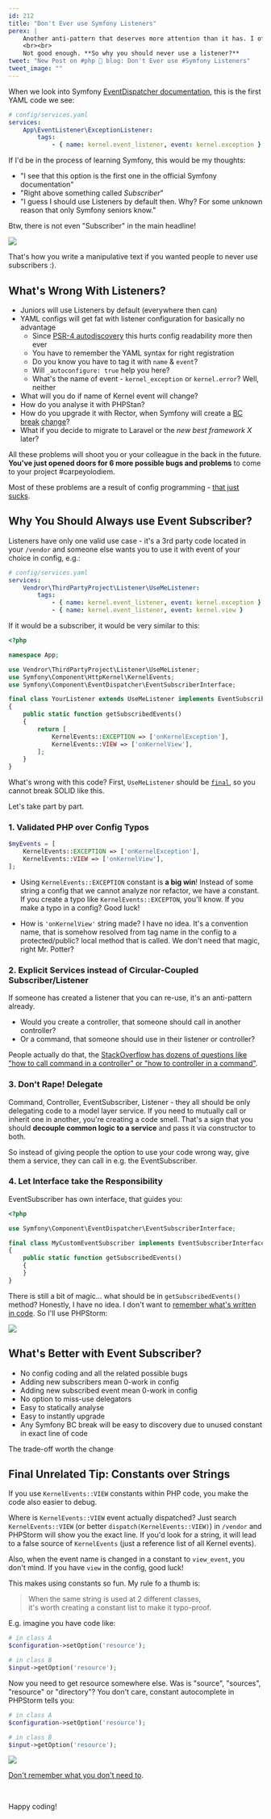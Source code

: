```yaml
---
id: 212
title: "Don't Ever use Symfony Listeners"
perex: |
    Another anti-pattern that deserves more attention than it has. I often see this in Symfony projects I consult and when I ask the dev *why* did he or she choose listener over subscriber, they don't really know - "it was in the Symfony documentation, you can read it there".
    <br><br>
    Not good enough. **So why you should never use a listener?**
tweet: "New Post on #php 🐘 blog: Don't Ever use #Symfony Listeners"
tweet_image: ""
---
```


When we look into Symfony [EventDispatcher documentation](https://symfony.com/doc/current/event_dispatcher.html), this is the first YAML code we see:

```yaml
# config/services.yaml
services:
    App\EventListener\ExceptionListener:
        tags:
            - { name: kernel.event_listener, event: kernel.exception }
```

If I'd be in the process of learning Symfony, this would be my thoughts:
 
- "I see that this option is the first one in the official Symfony documentation"
- "Right above something called *Subscriber*"
- "I guess I should use Listeners by default then. Why? For some unknown reason that only Symfony seniors know."

Btw, there is not even "Subscriber" in the main headline!

<img src="/assets/images/posts/2019/sub/listen_first.png" class="img-thumbnail">

That's how you write a manipulative text if you wanted people to never use subscribers :).

## What's Wrong With Listeners?

- Juniors will use Listeners by default (everywhere then can) <em class="fas fa-fw fa-lg fa-times text-danger"></em>
- YAML configs will get fat with listener configuration for basically no advantage <em class="fas fa-fw fa-lg fa-times text-danger"></em>
    - Since [PSR-4 autodiscovery](/blog/2018/12/27/how-to-convert-all-your-symfony-service-configs-to-autodiscovery/) this hurts config readability more then ever 
    - You have to remember the YAML syntax for right registration   
    - Do you know you have to tag it with `name` & `event`?
    - Will `_autoconfigure: true` help you here?    
    - What's the name of event - `kernel_exception` or `kernel.error`? Well, neither
- What will you do if name of Kernel event will change? <em class="fas fa-fw fa-lg fa-times text-danger"></em>
- How do you analyse it with PHPStan? <em class="fas fa-fw fa-lg fa-times text-danger"></em>
- How do you upgrade it with Rector, when Symfony will create a [BC break](https://symfony.com/blog/new-in-symfony-4-3-simpler-event-dispatching) [change](https://pehapkari.cz/blog/2017/07/12/the-bulletproof-event-naming-for-symfony-event-dispatcher/)? <em class="fas fa-fw fa-lg fa-times text-danger"></em>
- What if you decide to migrate to Laravel or the *new best framework X* later? <em class="fas fa-fw fa-lg fa-times text-danger"></em>

All these problems will shoot you or your colleague in the back in the future. **You've just opened doors for 6 more possible bugs and problems** to come to your project #carpeyolodiem. 

Most of these problems are a result of config programming - [that just sucks](/blog/2019/02/14/why-config-coding-sucks/).

## Why You Should Always use Event Subscriber?

Listeners have only one valid use case - it's a 3rd party code located in your `/vendor` and someone else wants you to use it with event of your choice in config, e.g.:

```yaml
# config/services.yaml
services:
    Vendror\ThirdPartyProject\Listener\UseMeListener:
        tags:
            - { name: kernel.event_listener, event: kernel.exception }
            - { name: kernel.event_listener, event: kernel.view }
```

If it would be a subscriber, it would be very similar to this:

```php
<?php

namespace App;

use Vendror\ThirdPartyProject\Listener\UseMeListener;
use Symfony\Component\HttpKernel\KernelEvents;
use Symfony\Component\EventDispatcher\EventSubscriberInterface;

final class YourListener extends UseMeListener implements EventSubscriberInterface
{
    public static function getSubscribedEvents()
    {
        return [
            KernelEvents::EXCEPTION => ['onKernelException'],
            KernelEvents::VIEW => ['onKernelView'],
        ];
    }
}
```

What's wrong with this code? First, `UseMeListener` should be [`final`](/blog/2019/01/24/how-to-kill-parents/), so you cannot break SOLID like this.

Let's take part by part.

### 1. Validated PHP over Config Typos

```php
$myEvents = [
    KernelEvents::EXCEPTION => ['onKernelException'],
    KernelEvents::VIEW => ['onKernelView'],
];
```

- Using `KernelEvents::EXCEPTION` constant is **a big win**! Instead of some string a config that we cannot analyze nor refactor, we have a constant. If you create a typo like `KernelEvents::EXCEPTON`, you'll know. If you make a typo in a config? Good luck! 

- How is `'onKernelView'` string made? I have no idea. It's a convention name, that is somehow resolved from tag name in the config to a protected/public? local method that is called. We don't need that magic, right Mr. Potter?

### 2. Explicit Services instead of Circular-Coupled Subscriber/Listener

If someone has created a listener that you can re-use, it's an anti-pattern already. 

- Would you create a controller, that someone should call in another controller? 
- Or a command, that someone should use in their listener or controller? 

People actually do that, the [StackOverflow has dozens of questions like "how to call command in a controller" or "how to controller in a command"](https://stackoverflow.com/questions/31512200/calling-action-from-command). 

### 3. Don't Rape! Delegate

Command, Controller, EventSubscriber, Listener - they all should be only delegating code to a model layer service. If you need to mutually call or inherit one in another, you're creating a code smell. That's a sign that you should **decouple common logic to a service** and pass it via constructor to both.

So instead of giving people the option to use your code wrong way, give them a service, they can call in e.g. the EventSubscriber.   

### 4. Let Interface take the Responsibility

EventSubscriber has own interface, that guides you:

```php
<?php

use Symfony\Component\EventDispatcher\EventSubscriberInterface;

final class MyCustomEventSubscriber implements EventSubscriberInterface
{
    public static function getSubscribedEvents()
    {
    }
}
```

There is still a bit of magic... what should be in `getSubscribedEvents()` method? Honestly, I have no idea. I don't want to [remember what's written in code](/blog/2018/08/27/why-and-how-to-avoid-the-memory-lock/). So I'll use PHPStorm:

<img src="/assets/images/posts/2019/sub/event_names.gif" class="img-thumbnail">

## What's Better with Event Subscriber?

- No config coding and all the related possible bugs <em class="fas fa-fw fa-lg fa-check text-success"></em>
- Adding new subscribers mean 0-work in config
- Adding new subscribed event mean 0-work in config
- No option to miss-use delegators <em class="fas fa-fw fa-lg fa-check text-success"></em>
- Easy to statically analyse <em class="fas fa-fw fa-lg fa-check text-success"></em>
- Easy to instantly upgrade <em class="fas fa-fw fa-lg fa-check text-success"></em>
- Any Symfony BC break will be easy to discovery due to unused constant in exact line of code <em class="fas fa-fw fa-lg fa-check text-success"></em>

The trade-off worth the change 

## Final Unrelated Tip: Constants over Strings

If you use `KernelEvents::VIEW` constants within PHP code, you make the code also easier to debug.
  
Where is `KernelEvents::VIEW` event actually dispatched? Just search `KernelEvents::VIEW` (or better `dispatch(KernelEvents::VIEW)`) in `/vendor` and PHPStorm will show you the exact line. If you'd look for a string, it will lead to a false source of `KernelEvents` (just a reference list of all Kernel events).

Also, when the event name is changed in a constant to `view_event`, you don't mind. If you have `view` in the config, good luck!

This makes using constants so fun. My rule fo a thumb is:

<blockquote class="blockquote text-center mb-4 mt-4">
    When the same string is used at 2 different classes,
    <br>
    it's worth creating a constant list to make it typo-proof. 
</blockquote>

E.g. imagine you have code like:
 
```php
# in class A
$configuration->setOption('resource');

# in class B
$input->getOption('resource');
``` 

Now you need to get resource somewhere else. Was is "source", "sources", "resource" or "directory"? You don't care, constant autocomplete in PHPStorm tells you: 

```php
# in class A
$configuration->setOption('resource');

# in class B
$input->getOption('resource');
```

<img src="/assets/images/posts/2019/sub/constant.gif" class="img-thumbnail">

[Don't remember what you don't need to](/blog/2018/08/27/why-and-how-to-avoid-the-memory-lock/).

<br>

Happy coding! 
